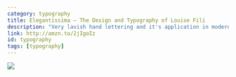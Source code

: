 ```yaml
---
category: typography
title: Elegantissima — The Design and Typography of Louise Fili
description: "Very lavish hand lettering and it's application in modern day things. A good inspiration book of Louise Fili."
link: http://amzn.to/2jIgoIz
id: typography
tags: [typography]
---
```

<a target="_blank"  href="https://www.amazon.com/gp/product/1616890975/ref=as_li_tl?ie=UTF8&camp=1789&creative=9325&creativeASIN=1616890975&linkCode=as2&tag=compassofdesi-20&linkId=4af18d72545d7666119b0fdaa5e6c0a3"><img border="0" src="//ws-na.amazon-adsystem.com/widgets/q?_encoding=UTF8&MarketPlace=US&ASIN=1616890975&ServiceVersion=20070822&ID=AsinImage&WS=1&Format=_SL250_&tag=compassofdesi-20" ></a><img src="//ir-na.amazon-adsystem.com/e/ir?t=compassofdesi-20&l=am2&o=1&a=1616890975" width="1" height="1" border="0" alt="" style="border:none !important; margin:0px !important;" />
